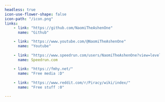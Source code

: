```yaml
---
headless: true
icon-use-flower-shape: false
icon-path: "/icon.png"
links:
    - link: "https://github.com/NaomiTheAshenOne"
      name: "Github"

    - link: "https://www.youtube.com/@NaomiTheAshenOne"
      name: "Youtube"
    
    - link: "https://www.speedrun.com/users/NaomiTheAshenOne?view=levels"
      name: Speedrun.com
      
    - link: "https://fmhy.net/"
      name: "Free media :D"
      
    - link: "https://www.reddit.com/r/Piracy/wiki/index/"
      name: "Free stuff :0"

---
```

